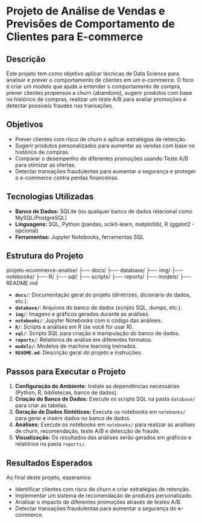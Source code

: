 # Projeto de Análise de Vendas e Previsões de Comportamento de Clientes para E-commerce

## Descrição

Este projeto tem como objetivo aplicar técnicas de Data Science para analisar e prever o comportamento de clientes em um e-commerce. O foco é criar um modelo que ajude a entender o comportamento de compra, prever clientes propensos a churn (abandono), sugerir produtos com base no histórico de compras, realizar um teste A/B para avaliar promoções e detectar possíveis fraudes nas transações.

## Objetivos

* Prever clientes com risco de churn e aplicar estratégias de retenção.
* Sugerir produtos personalizados para aumentar as vendas com base no histórico de compras.
* Comparar o desempenho de diferentes promoções usando Teste A/B para otimizar as ofertas.
* Detectar transações fraudulentas para aumentar a segurança e proteger o e-commerce contra perdas financeiras.

## Tecnologias Utilizadas

* **Banco de Dados:** SQLite (ou qualquer banco de dados relacional como MySQL/PostgreSQL)
* **Linguagens:** SQL, Python (pandas, scikit-learn, matplotlib), R (ggplot2 - opcional)
* **Ferramentas:** Jupyter Notebooks, ferramentas SQL

## Estrutura do Projeto

projeto-ecommerce-analise/
├── docs/
├── database/
├── img/
├── notebooks/
├── R/
├── sql/
├── scripts/
├── reports/
├── models/
├── README.md

* **`docs/`**: Documentação geral do projeto (diretrizes, dicionário de dados, etc.).
* **`database/`**: Arquivos do banco de dados (scripts SQL, dumps, etc.).
* **`img/`**: Imagens e gráficos gerados durante as análises.
* **`notebooks/`**: Jupyter Notebooks com o código das análises.
* **`R/`**: Scripts e análises em R (se você for usar R).
* **`sql/`**: Scripts SQL para criação e manipulação do banco de dados.
* **`reports/`**: Relatórios de análise em diferentes formatos.
* **`models/`**: Modelos de machine learning treinados.
* **`README.md`**: Descrição geral do projeto e instruções.

## Passos para Executar o Projeto

1. **Configuração do Ambiente:** Instale as dependências necessárias (Python, R, bibliotecas, banco de dados).
1. **Criação do Banco de Dados:** Execute os scripts SQL na pasta `database/` para criar as tabelas.
1. **Geração de Dados Sintéticos:** Execute os notebooks em `notebooks/` para gerar e inserir dados no banco de dados.
1. **Análises:** Execute os notebooks em `notebooks/` para realizar as análises de churn, recomendação, teste A/B e detecção de fraude.
1. **Visualização:** Os resultados das análises serão gerados em gráficos e relatórios na pasta `reports/`.

## Resultados Esperados

Ao final deste projeto, esperamos:

* Identificar clientes com risco de churn e criar estratégias de retenção.
* Implementar um sistema de recomendação de produtos personalizado.
* Analisar o impacto de diferentes promoções através de testes A/B.
* Detectar transações fraudulentas para aumentar a segurança do e-commerce.
